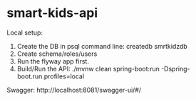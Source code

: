 # smart-kids-api

Local setup:

1. Create the DB in psql command line: createdb smrtkidzdb
2. Create schema/roles/users
3. Run the flyway app first.
4. Build/Run the API: ./mvnw clean spring-boot:run -Dspring-boot.run.profiles=local

Swagger:
http://localhost:8081/swagger-ui/#/
